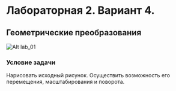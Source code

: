 # Лабораторная 2. Вариант 4.
## Геометрические преобразования  

![Alt lab_01](https://github.com/poliorang/CG_BMSTU_4_semester/blob/main/img/lab_02)

### Условие задачи  
Нарисовать исходный рисунок. Осуществить возможность его перемещения, масштабирования и поворота.  
